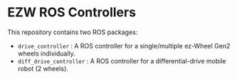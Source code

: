# EZW ROS Controllers
This repository contains two ROS packages:
- `drive_controller` : A ROS controller for a single/multiple ez-Wheel Gen2 wheels individually.
- `diff_drive_controller` : A ROS controller for a differential-drive mobile robot (2 wheels).

